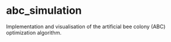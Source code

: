 # abc_simulation
Implementation and visualisation of the artificial bee colony (ABC) optimization algorithm.
